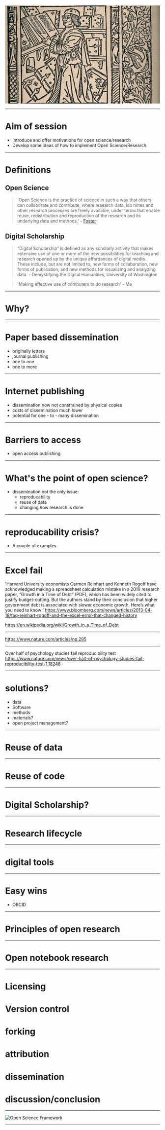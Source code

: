 
![](images/periander_the_scholar.jpg)

---
# Aim of session
- Introduce and offer motivations for open science/research
- Develop some ideas of how to implement Open Science/Research

---

# Definitions

## Open Science

> 'Open Science is the practice of science in such a way that others can collaborate and contribute, where research data, lab notes and other research processes are freely available, under terms that enable reuse, redistribution and reproduction of the research and its underlying data and methods.' - [Foster](https://www.fosteropenscience.eu/foster-taxonomy/open-science-definition)


## Digital Scholarship

> “Digital Scholarship” is defined as any scholarly activity that makes extensive use of one or more of the new possibilities for teaching and research opened up by the unique affordances of digital media. These include, but are not limited to, new forms of collaboration, new forms of publication, and new methods for visualizing and analyzing data. - Demystifying the Digital Humanities, University of Washington

> 'Making effective use of computers to do research' - Me

---

# Why?

---

# Paper based dissemination

- originally letters
- journal publishing
- one to one
- one to more

---

# Internet publishing

- dissemination now not constrained by physical copies
- costs of dissemination much lower
- potential for one - to - many dissemination

---

# Barriers to access

- open access publishing

---

# What's the point of open science?

- dissemination not the only issue:
  - reproducability
  - reuse of data
  - changing how research is done

---

# reproducability crisis?

- A couple of examples

---

# Excel fail

'Harvard University economists Carmen Reinhart and Kenneth Rogoff have acknowledged making a spreadsheet calculation mistake in a 2010 research paper, “Growth in a Time of Debt” (PDF), which has been widely cited to justify budget-cutting. But the authors stand by their conclusion that higher government debt is associated with slower economic growth. Here’s what you need to know:'
https://www.bloomberg.com/news/articles/2013-04-18/faq-reinhart-rogoff-and-the-excel-error-that-changed-history

https://en.wikipedia.org/wiki/Growth_in_a_Time_of_Debt

---

https://www.nature.com/articles/ng.295

---

Over half of psychology studies fail reproducibility test
https://www.nature.com/news/over-half-of-psychology-studies-fail-reproducibility-test-1.18248

---

# solutions?

- data
- Software
- methods
- materials?
- open project management?

---

# Reuse of data

---

# Reuse of code


---

# Digital Scholarship?

---

# Research lifecycle

<!---image--->

---

# digital tools

----

# Easy wins

- ORCID

---

# Principles of open research

---

# Open notebook research

---


# Licensing


# Version control

# forking

# attribution

# dissemination

# discussion/conclusion

---

![Open Science Framework](https://nectar.org.au/wp-content/uploads/2016/03/COSLogo_OnWhite-e1456782304678.png)

---
